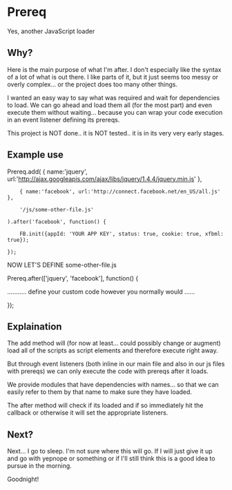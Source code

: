 Prereq
=============

Yes, another JavaScript loader

Why?
-------

Here is the main purpose of what I'm after. I don't especially like the syntax of a
lot of what is out there. I like parts of it, but it just seems too messy or overly
complex... or the project does too many other things.

I wanted an easy way to say what was required and wait for dependencies to load.
We can go ahead and load them all (for the most part) and even execute them without
waiting... because you can wrap your code execution in an event listener defining
its prereqs.

This project is NOT done.. it is NOT tested.. it is in its very very early stages.


Example use
-------

Prereq.add(
		{ name:'jquery', url:'http://ajax.googleapis.com/ajax/libs/jquery/1.4.4/jquery.min.js' },

		{ name:'facebook', url:'http://connect.facebook.net/en_US/all.js' },

		'/js/some-other-file.js'

	).after('facebook', function() {

		FB.init({appId: 'YOUR APP KEY', status: true, cookie: true, xfbml: true});

	});


NOW LET'S DEFINE some-other-file.js

Prereq.after(['jquery', 'facebook'], function() {

........... define your custom code however you normally would ......

});

Explaination
-------

The add method will (for now at least... could possibly change or augment) load all of the scripts
as script elements and therefore execute right away.

But through event listeners (both inline in our main file and also in our js files with prereqs)
we can only execute the code with prereqs after it loads.

We provide modules that have dependencies with names... so that we can easily refer to them by that 
name to make sure they have loaded.

The after method will check if its loaded and if so immediately hit the callback or otherwise
it will set the appropriate listeners.

Next?
-------

Next... I go to sleep. I'm not sure where this will go. If I will just give it up and go with yepnope 
or something or if I'll still think this is a good idea to pursue in the morning.

Goodnight!
